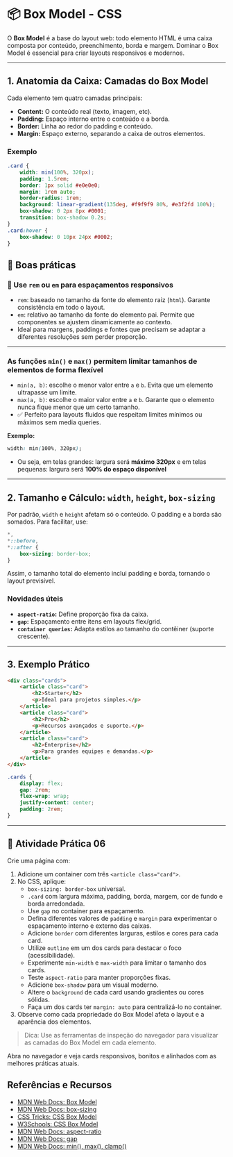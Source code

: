 # 📦 Box Model - CSS

O **Box Model** é a base do layout web: todo elemento HTML é uma caixa composta por conteúdo, preenchimento, borda e margem. Dominar o Box Model é essencial para criar layouts responsivos e modernos.

---

## 1\. Anatomia da Caixa: Camadas do Box Model

Cada elemento tem quatro camadas principais:

- **Content:** O conteúdo real (texto, imagem, etc).
- **Padding:** Espaço interno entre o conteúdo e a borda.
- **Border:** Linha ao redor do padding e conteúdo.
- **Margin:** Espaço externo, separando a caixa de outros elementos.

### Exemplo

```css
.card {
    width: min(100%, 320px);
    padding: 1.5rem;
    border: 1px solid #e0e0e0;
    margin: 1rem auto;
    border-radius: 1rem;
    background: linear-gradient(135deg, #f9f9f9 80%, #e3f2fd 100%);
    box-shadow: 0 2px 8px #0001;
    transition: box-shadow 0.2s;
}
.card:hover {
    box-shadow: 0 10px 24px #0002;
}
```

## 🧩 Boas práticas

### 🔹 Use `rem` ou `em` para espaçamentos responsivos
- `rem`: baseado no tamanho da fonte do elemento raiz (`html`). Garante consistência em todo o layout.
- `em`: relativo ao tamanho da fonte do elemento pai. Permite que componentes se ajustem dinamicamente ao contexto.
- Ideal para margens, paddings e fontes que precisam se adaptar a diferentes resoluções sem perder proporção.

---

### As funções `min()` e `max()` permitem limitar tamanhos de elementos de forma flexível
- `min(a, b)`: escolhe o menor valor entre `a` e `b`. Evita que um elemento ultrapasse um limite.
- `max(a, b)`: escolhe o maior valor entre `a` e `b`. Garante que o elemento nunca fique menor que um certo tamanho.
- ✅ Perfeito para layouts fluidos que respeitam limites mínimos ou máximos sem media queries.

**Exemplo:**
```css
width: min(100%, 320px);
```

- Ou seja, em telas grandes: largura será **máximo 320px** e em telas pequenas: largura será **100% do espaço disponível**
---

## 2\. Tamanho e Cálculo: `width`, `height`, `box-sizing`

Por padrão, `width` e `height` afetam só o conteúdo. O padding e a borda são somados. Para facilitar, use:

```css
*,
*::before,
*::after {
    box-sizing: border-box;
}
```

Assim, o tamanho total do elemento inclui padding e borda, tornando o layout previsível.

### Novidades úteis

- **`aspect-ratio`:** Define proporção fixa da caixa.
- **`gap`:** Espaçamento entre itens em layouts flex/grid.
- **`container queries`:** Adapta estilos ao tamanho do contêiner (suporte crescente).

---

## 3\. Exemplo Prático

```html
<div class="cards">
    <article class="card">
        <h2>Starter</h2>
        <p>Ideal para projetos simples.</p>
    </article>
    <article class="card">
        <h2>Pro</h2>
        <p>Recursos avançados e suporte.</p>
    </article>
    <article class="card">
        <h2>Enterprise</h2>
        <p>Para grandes equipes e demandas.</p>
    </article>
</div>
```

```css
.cards {
    display: flex;
    gap: 2rem;
    flex-wrap: wrap;
    justify-content: center;
    padding: 2rem;
}
```

---

## 🚀 Atividade Prática 06

Crie uma página com:

1. Adicione um container com três `<article class="card">`.
2. No CSS, aplique:
    - `box-sizing: border-box` universal.
    - `.card` com largura máxima, padding, borda, margem, cor de fundo e borda arredondada.
    - Use `gap` no container para espaçamento.
    - Defina diferentes valores de `padding` e `margin` para experimentar o espaçamento interno e externo das caixas.
    - Adicione `border` com diferentes larguras, estilos e cores para cada card.
    - Utilize `outline` em um dos cards para destacar o foco (acessibilidade).
    - Experimente `min-width` e `max-width` para limitar o tamanho dos cards.
    - Teste `aspect-ratio` para manter proporções fixas.
    - Adicione `box-shadow` para um visual moderno.
    - Altere o `background` de cada card usando gradientes ou cores sólidas.
    - Faça um dos cards ter `margin: auto` para centralizá-lo no container.
3. Observe como cada propriedade do Box Model afeta o layout e a aparência dos elementos.

> Dica: Use as ferramentas de inspeção do navegador para visualizar as camadas do Box Model em cada elemento.

Abra no navegador e veja cards responsivos, bonitos e alinhados com as melhores práticas atuais.

## Referências e Recursos
- [MDN Web Docs: Box Model](https://developer.mozilla.org/pt-BR/docs/Learn/CSS/Building_blocks/The_box_model)
- [MDN Web Docs: box-sizing](https://developer.mozilla.org/pt-BR/docs/Web/CSS/box-sizing)
- [CSS Tricks: CSS Box Model](https://css-tricks.com/the-css-box-model/)
- [W3Schools: CSS Box Model](https://www.w3schools.com/css/css_boxmodel.asp)
- [MDN Web Docs: aspect-ratio](https://developer.mozilla.org/pt-BR/docs/Web/CSS/aspect-ratio)
- [MDN Web Docs: gap](https://developer.mozilla.org/pt-BR/docs/Web/CSS/gap)
- [MDN Web Docs: min(), max(), clamp()](https://developer.mozilla.org/pt-BR/docs/Web/CSS/min)